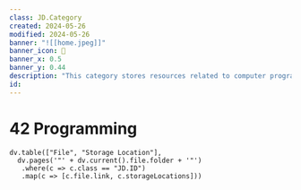 ```yaml
---
class: JD.Category
created: 2024-05-26
modified: 2024-05-26
banner: "![[home.jpeg]]"
banner_icon: 📇
banner_x: 0.5
banner_y: 0.44
description: "This category stores resources related to computer programming. "
id: 
---
```


# 42 Programming

```dataviewjs
dv.table(["File", "Storage Location"],
  dv.pages('"' + dv.current().file.folder + '"')
   .where(c => c.class == "JD.ID")
   .map(c => [c.file.link, c.storageLocations]))
```
